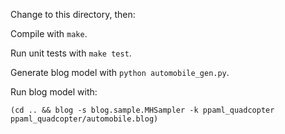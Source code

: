 Change to this directory, then:

Compile with `make`.

Run unit tests with `make test`.

Generate blog model with `python automobile_gen.py`.

Run blog model with:
```
(cd .. && blog -s blog.sample.MHSampler -k ppaml_quadcopter ppaml_quadcopter/automobile.blog)
```
